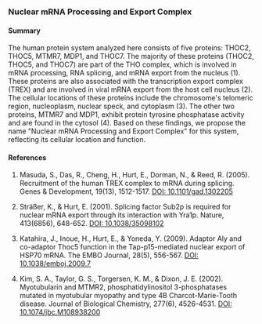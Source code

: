 ### Nuclear mRNA Processing and Export Complex

#### Summary

The human protein system analyzed here consists of five proteins: THOC2, THOC5, MTMR7, MDP1, and THOC7. The majority of these proteins (THOC2, THOC5, and THOC7) are part of the THO complex, which is involved in mRNA processing, RNA splicing, and mRNA export from the nucleus (1). These proteins are also associated with the transcription export complex (TREX) and are involved in viral mRNA export from the host cell nucleus (2). The cellular locations of these proteins include the chromosome's telomeric region, nucleoplasm, nuclear speck, and cytoplasm (3). The other two proteins, MTMR7 and MDP1, exhibit protein tyrosine phosphatase activity and are found in the cytosol (4). Based on these findings, we propose the name "Nuclear mRNA Processing and Export Complex" for this system, reflecting its cellular location and function.

#### References

1. Masuda, S., Das, R., Cheng, H., Hurt, E., Dorman, N., & Reed, R. (2005). Recruitment of the human TREX complex to mRNA during splicing. Genes & Development, 19(13), 1512-1517. [DOI: 10.1101/gad.1302205](https://doi.org/10.1101/gad.1302205)

2. Sträßer, K., & Hurt, E. (2001). Splicing factor Sub2p is required for nuclear mRNA export through its interaction with Yra1p. Nature, 413(6856), 648-652. [DOI: 10.1038/35098102](https://doi.org/10.1038/35098102)

3. Katahira, J., Inoue, H., Hurt, E., & Yoneda, Y. (2009). Adaptor Aly and co-adaptor Thoc5 function in the Tap-p15-mediated nuclear export of HSP70 mRNA. The EMBO Journal, 28(5), 556-567. [DOI: 10.1038/emboj.2009.7](https://doi.org/10.1038/emboj.2009.7)

4. Kim, S. A., Taylor, G. S., Torgersen, K. M., & Dixon, J. E. (2002). Myotubularin and MTMR2, phosphatidylinositol 3-phosphatases mutated in myotubular myopathy and type 4B Charcot-Marie-Tooth disease. Journal of Biological Chemistry, 277(6), 4526-4531. [DOI: 10.1074/jbc.M108938200](https://doi.org/10.1074/jbc.M108938200)